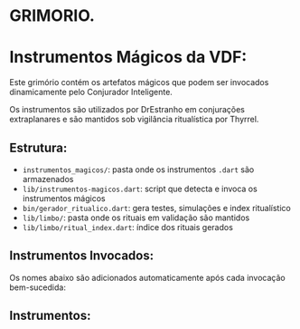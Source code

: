 # GRIMORIO.

# Instrumentos Mágicos da VDF:

Este grimório contém os artefatos mágicos que podem ser invocados dinamicamente pelo Conjurador Inteligente.

Os instrumentos são utilizados por DrEstranho em conjurações extraplanares e são mantidos sob vigilância ritualística por Thyrrel.

## Estrutura:

- `instrumentos_magicos/`: pasta onde os instrumentos `.dart` são armazenados
- `lib/instrumentos-magicos.dart`: script que detecta e invoca os instrumentos mágicos
- `bin/gerador_ritualico.dart`: gera testes, simulações e index ritualístico
- `lib/limbo/`: pasta onde os rituais em validação são mantidos
- `lib/limbo/ritual_index.dart`: índice dos rituais gerados

## Instrumentos Invocados:

Os nomes abaixo são adicionados automaticamente após cada invocação bem-sucedida:

## Instrumentos:
